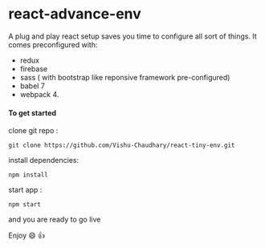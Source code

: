 # react-advance-env

A plug and play react setup saves you time to configure all sort of things. 
It comes preconfigured with:
- redux
- firebase
- sass ( with bootstrap like reponsive framework pre-configured)
- babel 7 
- webpack 4.

#### To get started

clone git repo : 

```
git clone https://github.com/Vishu-Chaudhary/react-tiny-env.git
```

install dependencies: 
```
npm install
```

start app :
```
npm start 
```
and you are ready to go live

Enjoy :smile: :+1:
